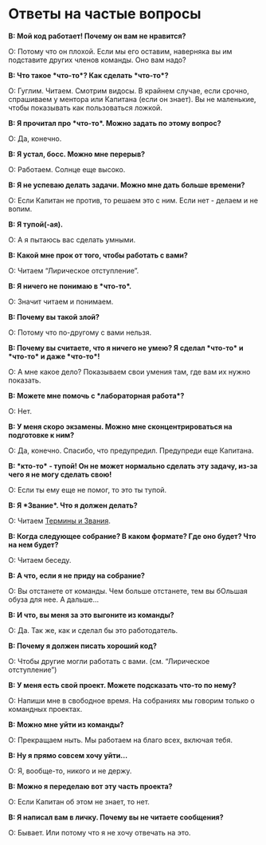 # Ответы на частые вопросы

**В: Мой код работает! Почему он вам не нравится?**

О: Потому что он плохой. Если мы его оставим, наверняка вы им подставите других членов команды. Оно вам надо?

**В: Что такое \*что-то\*? Как сделать \*что-то\*?**

О: Гуглим. Читаем. Смотрим видосы. В крайнем случае, если срочно, спрашиваем у ментора или Капитана (если он знает). Вы не маленькие, чтобы показывать как пользоваться ложкой.

**В: Я прочитал про \*что-то\*. Можно задать по этому вопрос?**

О: Да, конечно.

**В: Я устал, босс. Можно мне перерыв?**

О: Работаем. Солнце еще высоко.

**В: Я не успеваю делать задачи. Можно мне дать больше времени?**

О: Если Капитан не против, то решаем это с ним. Если нет - делаем и не вопим.

**В: Я тупой(-ая).**

О: А я пытаюсь вас сделать умными.

**В: Какой мне прок от того, чтобы работать с вами?**

О: Читаем “Лирическое отступление”.

**В: Я ничего не понимаю в \*что-то\*.**

О: Значит читаем и понимаем.

**В: Почему вы такой злой?**

О: Потому что по-другому с вами нельзя.

**В: Почему вы считаете, что я ничего не умею? Я сделал \*что-то\* и \*что-то\* и даже \*что-то\*!**

О: А мне какое дело? Показываем свои умения там, где вам их нужно показать.

**В: Можете мне помочь с \*лабораторная работа\*?**

О: Нет.

**В: У меня скоро экзамены. Можно мне сконцентрироваться на подготовке к ним?**

О: Да, конечно. Спасибо, что предупредил. Предупреди еще Капитана.

**В: \*кто-то\* - тупой! Он не может нормально сделать эту задачу, из-за чего я не могу сделать свою!**

О: Если ты ему еще не помог, то это ты тупой.

**В: Я \*Звание\*. Что я должен делать?**

О: Читаем [Термины и Звания](terms.md).

**В: Когда следующее собрание? В каком формате? Где оно будет? Что на нем будет?**

О: Читаем беседу.

**В: А что, если я не приду на собрание?**

О: Вы отстанете от команды. Чем больше отстанете, тем вы бОльшая обуза для нее. А дальше…

**В: И что, вы меня за это выгоните из команды?**

О: Да. Так же, как и сделал бы это работодатель.

**В: Почему я должен писать хороший код?**

О: Чтобы другие могли работать с вами. (см. “Лирическое отступление”)

**В: У меня есть свой проект. Можете подсказать что-то по нему?**

О: Напиши мне в свободное время. На собраниях мы говорим только о командных проектах.

**В: Можно мне уйти из команды?**

О: Прекращаем ныть. Мы работаем на благо всех, включая тебя.

**В: Ну я прямо совсем хочу уйти…**

О: Я, вообще-то, никого и не держу.

**В: Можно я переделаю вот эту часть проекта?**

О: Если Капитан об этом не знает, то нет.

**В: Я написал вам в личку. Почему вы не читаете сообщения?**

О: Бывает. Или потому что я не хочу отвечать на это.